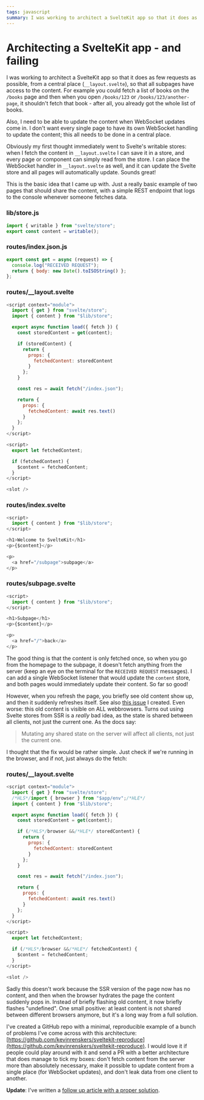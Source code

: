 ```yaml
---
tags: javascript
summary: I was working to architect a SvelteKit app so that it does as few requests as possible, from a central place, so that all subpages have access to the content. Sadly dealing with SSR makes it very hard to achieve my goals.
---
```


# Architecting a SvelteKit app - and failing

I was working to architect a SvelteKit app so that it does as few requests as possible, from a central place (`__layout.svelte`), so that all subpages have access to the content. For example you could fetch a list of books on the `/books` page and then when you open `/books/123` or `/books/123/another-page`, it shouldn't fetch that book - after all, you already got the whole list of books.

Also, I need to be able to update the content when WebSocket updates come in. I don't want every single page to have its own WebSocket handling to update the content; this all needs to be done in a central place.

Obviously my first thought immediately went to Svelte's writable stores: when I fetch the content in `__layout.svelte` I can save it in a store, and every page or component can simply read from the store. I can place the WebSocket handler in `__layout.svelte` as well, and it can update the Svelte store and all pages will automatically update. Sounds great!

This is the basic idea that I came up with. Just a really basic example of two pages that should share the content, with a simple REST endpoint that logs to the console whenever someone fetches data.

### lib/store.js

``` javascript
import { writable } from "svelte/store";
export const content = writable();
```

### routes/index.json.js

``` javascript
export const get = async (request) => {
  console.log("RECEIVED REQUEST");
  return { body: new Date().toISOString() };
}; 
```

### routes/__layout.svelte

``` javascript
<script context="module">
  import { get } from "svelte/store";
  import { content } from "$lib/store";

  export async function load({ fetch }) {
    const storedContent = get(content);

    if (storedContent) {
      return {
        props: {
          fetchedContent: storedContent
        }
      };
    }

    const res = await fetch("/index.json");

    return {
      props: {
        fetchedContent: await res.text()
      }
    };
  }
</script>

<script>
  export let fetchedContent;

  if (fetchedContent) {
    $content = fetchedContent;
  }
</script>

<slot />
```

### routes/index.svelte

``` javascript
<script>
  import { content } from "$lib/store";
</script>

<h1>Welcome to SvelteKit</h1>
<p>{$content}</p>

<p>
  <a href="/subpage">subpage</a>
</p>
```

### routes/subpage.svelte

``` javascript
<script>
  import { content } from "$lib/store";
</script>

<h1>Subpage</h1>
<p>{$content}</p>

<p>
  <a href="/">back</a>
</p>
```

The good thing is that the content is only fetched once, so when you go from the homepage to the subpage, it doesn't fetch anything from the server (keep an eye on the terminal for the `RECEIVED REQUEST` messages). I can add a single WebSocket listener that would update the `content` store, and both pages would immediately update their content. So far so good!

However, when you refresh the page, you briefly see old content show up, and then it suddenly refreshes itself. See also [this issue](https://github.com/sveltejs/kit/issues/2213) I created. Even worse: this old content is visible on ALL webbrowsers. Turns out using Svelte stores from SSR is a *really* bad idea, as the state is shared between all clients, not just the current one. As the docs say: 

> Mutating any shared state on the server will affect all clients, not just the current one.

I thought that the fix would be rather simple. Just check if we're running in the browser, and if not, just always do the fetch:

### routes/__layout.svelte

``` javascript
<script context="module">
  import { get } from "svelte/store";
  /*HLS*/import { browser } from "$app/env";/*HLE*/
  import { content } from "$lib/store";

  export async function load({ fetch }) {
    const storedContent = get(content);

    if (/*HLS*/browser &&/*HLE*/ storedContent) {
      return {
        props: {
          fetchedContent: storedContent
        }
      };
    }

    const res = await fetch("/index.json");

    return {
      props: {
        fetchedContent: await res.text()
      }
    };
  }
</script>

<script>
  export let fetchedContent;

  if (/*HLS*/browser &&/*HLE*/ fetchedContent) {
    $content = fetchedContent;
  }
</script>

<slot />
```

Sadly this doesn't work because the SSR version of the page now has no content, and then when the browser hydrates the page the content suddenly pops in. Instead of briefly flashing old content, it now briefly flashes "undefined". One small positive: at least content is not shared between different browsers anymore, but it's a long way from a full solution.

I've created a GitHub repo with a minimal, reproducible example of a bunch of problems I've come across with this architecture: [https://github.com/kevinrenskers/sveltekit-reproduce](https://github.com/kevinrenskers/sveltekit-reproduce). I would love it if people could play around with it and send a PR with a better architecture that does manage to tick my boxes: don't fetch content from the server more than absolutely necessary, make it possible to update content from a single place (for WebSocket updates), and don't leak data from one client to another.

**Update**: I've written a [follow up article with a proper solution](/articles/2022/sveltekit-architecture/). 